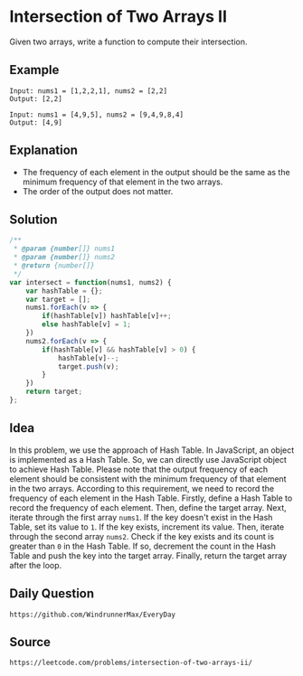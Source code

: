# Intersection of Two Arrays II
Given two arrays, write a function to compute their intersection.

## Example

```
Input: nums1 = [1,2,2,1], nums2 = [2,2]
Output: [2,2]
```

```
Input: nums1 = [4,9,5], nums2 = [9,4,9,8,4]
Output: [4,9]
```

## Explanation
* The frequency of each element in the output should be the same as the minimum frequency of that element in the two arrays.
* The order of the output does not matter.

## Solution

```javascript
/**
 * @param {number[]} nums1
 * @param {number[]} nums2
 * @return {number[]}
 */
var intersect = function(nums1, nums2) {
    var hashTable = {};
    var target = [];
    nums1.forEach(v => {
        if(hashTable[v]) hashTable[v]++;
        else hashTable[v] = 1;   
    })
    nums2.forEach(v => {
        if(hashTable[v] && hashTable[v] > 0) {
            hashTable[v]--;
            target.push(v);
        }
    })
    return target;
};
```

## Idea
In this problem, we use the approach of Hash Table. In JavaScript, an object is implemented as a Hash Table. So, we can directly use JavaScript object to achieve Hash Table. Please note that the output frequency of each element should be consistent with the minimum frequency of that element in the two arrays. According to this requirement, we need to record the frequency of each element in the Hash Table. Firstly, define a Hash Table to record the frequency of each element. Then, define the target array. Next, iterate through the first array `nums1`. If the key doesn't exist in the Hash Table, set its value to `1`. If the key exists, increment its value. Then, iterate through the second array `nums2`. Check if the key exists and its count is greater than `0` in the Hash Table. If so, decrement the count in the Hash Table and push the key into the target array. Finally, return the target array after the loop.

## Daily Question

```
https://github.com/WindrunnerMax/EveryDay
```

## Source

```
https://leetcode.com/problems/intersection-of-two-arrays-ii/
```
